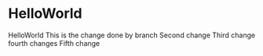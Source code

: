 # HelloWorld
HelloWorld
This is the change done by branch
Second change
Third change
fourth changes
Fifth change
